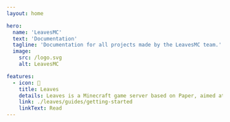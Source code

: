 ```yaml
---
layout: home

hero:
  name: 'LeavesMC'
  text: 'Documentation'
  tagline: 'Documentation for all projects made by the LeavesMC team.'
  image:
    src: /logo.svg
    alt: LeavesMC

features:
  - icon: 🌿
    title: Leaves
    details: Leaves is a Minecraft game server based on Paper, aimed at repairing broken vanilla properties.
    link: ./leaves/guides/getting-started
    linkText: Read
---
```

